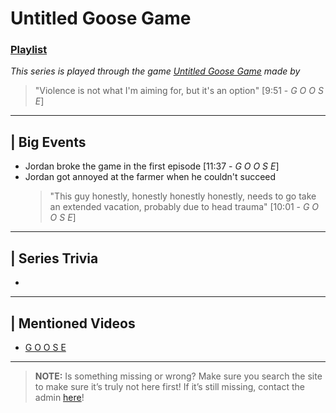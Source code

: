 # Untitled Goose Game
### [Playlist]()
*This series is played through the game [Untitled Goose Game]() made by []()*

> "Violence is not what I'm aiming for, but it's an option" \[9:51 - *G O O S E*]

----

## | Big Events
- Jordan broke the game in the first episode \[11:37 - *G O O S E*]
- Jordan got annoyed at the farmer when he couldn't succeed
  > "This guy honestly, honestly honestly honestly, needs to go take an extended vacation, probably due to head trauma" \[10:01 - *G O O S E*]

----

## | Series Trivia
- 

----
 
## | Mentioned Videos
- [G O O S E](https://youtu.be/DhNZfvpS5Xc)
 
----
 
> **NOTE:** Is something missing or wrong? Make sure you search the site to make sure it’s truly not here first! If it’s still missing, contact the admin [here](../chapter_2.md)!